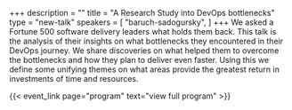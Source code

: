 +++
description = ""
title = "A Research Study into DevOps bottlenecks"
type = "new-talk"
speakers = [
        "baruch-sadogursky",
]
+++
We asked a Fortune 500 software delivery leaders what holds them back. This talk is the analysis of their insights on what bottlenecks they encountered in their DevOps journey. We share discoveries on what helped them to overcome the bottlenecks and how they plan to deliver even faster. Using this we define some unifying themes on what areas provide the greatest return in investments of time and resources.

{{< event_link page="program" text="view full program" >}}